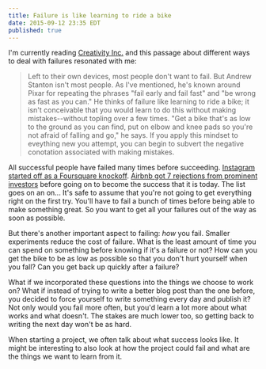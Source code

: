 ```yaml
---
title: Failure is like learning to ride a bike
date: 2015-09-12 23:35 EDT
published: true
---
```


I'm currently reading [Creativity Inc.](book) and this passage about different ways to deal with failures resonated with me:

> Left to their own devices, most people don't want to fail. But Andrew Stanton isn't most people. As I've mentioned, he's known around Pixar for repeating the phrases "fail early and fail fast" and "be wrong as fast as you can." He thinks of failure like learning to ride a bike; it isn't conceivable that you would learn to do this without making mistakes--without topling over a few times. "Get a bike that's as low to the ground as you can find, put on elbow and knee pads so you're not afraid of falling and go," he says. If you apply this mindset to eveything new you attempt, you can begin to subvert the negative conotation associated with making mistakes.

All successful people have failed many times before succeeding. [Instagram started off as a Foursquare knockoff](http://www.inc.com/eric-markowitz/life-and-times-of-instagram-the-complete-original-story.html). [Airbnb got 7 rejections from prominent investors](https://medium.com/@bchesky/7-rejections-7d894cbaa084) before going on to become the success that it is today. The list goes on an on... It's safe to assume that you're not going to get everything right on the first try. You'll have to fail a bunch of times before being able to make something great. So you want to get all your failures out of the way as soon as possible.

But there's another important aspect to failing: *how* you fail. Smaller experiments reduce the cost of failure. What is the least amount of time you can spend on something before knowing if it's a failure or not? How can you get the bike to be as low as possible so that you don't hurt yourself when you fall? Can you get back up quickly after a failure?

What if we incorporated these questions into the things we choose to work on? What if instead of trying to write a better blog post than the one before, you decided to force yourself to write something every day and publish it? Not only would you fail more often, but you'd learn a lot more about what works and what doesn't. The stakes are much lower too, so getting back to writing the next day won't be as hard.

When starting a project, we often talk about what success looks like. It might be interesting to also look at how the project could fail and what are the things we want to learn from it.

[book]: http://www.amazon.com/Creativity-Inc-Overcoming-Unseen-Inspiration/dp/0812993012
